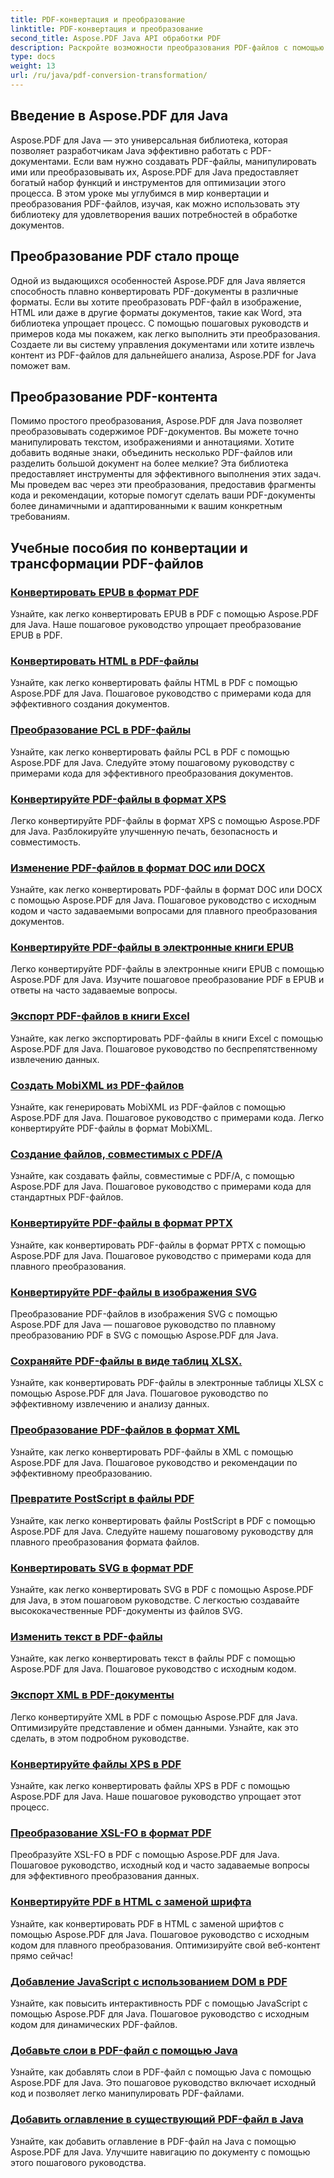 ```yaml
---
title: PDF-конвертация и преобразование
linktitle: PDF-конвертация и преобразование
second_title: Aspose.PDF Java API обработки PDF
description: Раскройте возможности преобразования PDF-файлов с помощью Aspose.PDF для Java — комплексных руководств для разработчиков. Совершенствуйте свои навыки обработки PDF сегодня!
type: docs
weight: 13
url: /ru/java/pdf-conversion-transformation/
---
```


## Введение в Aspose.PDF для Java

Aspose.PDF для Java — это универсальная библиотека, которая позволяет разработчикам Java эффективно работать с PDF-документами. Если вам нужно создавать PDF-файлы, манипулировать ими или преобразовывать их, Aspose.PDF для Java предоставляет богатый набор функций и инструментов для оптимизации этого процесса. В этом уроке мы углубимся в мир конвертации и преобразования PDF-файлов, изучая, как можно использовать эту библиотеку для удовлетворения ваших потребностей в обработке документов.

## Преобразование PDF стало проще

Одной из выдающихся особенностей Aspose.PDF для Java является способность плавно конвертировать PDF-документы в различные форматы. Если вы хотите преобразовать PDF-файл в изображение, HTML или даже в другие форматы документов, такие как Word, эта библиотека упрощает процесс. С помощью пошаговых руководств и примеров кода мы покажем, как легко выполнить эти преобразования. Создаете ли вы систему управления документами или хотите извлечь контент из PDF-файлов для дальнейшего анализа, Aspose.PDF for Java поможет вам.

## Преобразование PDF-контента

Помимо простого преобразования, Aspose.PDF для Java позволяет преобразовывать содержимое PDF-документов. Вы можете точно манипулировать текстом, изображениями и аннотациями. Хотите добавить водяные знаки, объединить несколько PDF-файлов или разделить большой документ на более мелкие? Эта библиотека предоставляет инструменты для эффективного выполнения этих задач. Мы проведем вас через эти преобразования, предоставив фрагменты кода и рекомендации, которые помогут сделать ваши PDF-документы более динамичными и адаптированными к вашим конкретным требованиям.

## Учебные пособия по конвертации и трансформации PDF-файлов
### [Конвертировать EPUB в формат PDF](./convert-epub-to-pdf-format/)
Узнайте, как легко конвертировать EPUB в PDF с помощью Aspose.PDF для Java. Наше пошаговое руководство упрощает преобразование EPUB в PDF.
### [Конвертировать HTML в PDF-файлы](./convert-html-to-pdf-files/)
Узнайте, как легко конвертировать файлы HTML в PDF с помощью Aspose.PDF для Java. Пошаговое руководство с примерами кода для эффективного создания документов.
### [Преобразование PCL в PDF-файлы](./transform-pcl-to-pdfs/)
Узнайте, как легко конвертировать файлы PCL в PDF с помощью Aspose.PDF для Java. Следуйте этому пошаговому руководству с примерами кода для эффективного преобразования документов.
### [Конвертируйте PDF-файлы в формат XPS](./convert-pdfs-to-xps-format/)
Легко конвертируйте PDF-файлы в формат XPS с помощью Aspose.PDF для Java. Разблокируйте улучшенную печать, безопасность и совместимость.
### [Изменение PDF-файлов в формат DOC или DOCX](./change-pdfs-to-doc-or-docx-format/)
Узнайте, как легко конвертировать PDF-файлы в формат DOC или DOCX с помощью Aspose.PDF для Java. Пошаговое руководство с исходным кодом и часто задаваемыми вопросами для плавного преобразования документов.
### [Конвертируйте PDF-файлы в электронные книги EPUB](./convert-pdfs-to-epub-ebooks/)
Легко конвертируйте PDF-файлы в электронные книги EPUB с помощью Aspose.PDF для Java. Изучите пошаговое преобразование PDF в EPUB и ответы на часто задаваемые вопросы.
### [Экспорт PDF-файлов в книги Excel](./export-pdfs-to-excel-workbooks/)
Узнайте, как легко экспортировать PDF-файлы в книги Excel с помощью Aspose.PDF для Java. Пошаговое руководство по беспрепятственному извлечению данных.
### [Создать MobiXML из PDF-файлов](./generate-mobixml-from-pdfs/)
Узнайте, как генерировать MobiXML из PDF-файлов с помощью Aspose.PDF для Java. Пошаговое руководство с примерами кода. Легко конвертируйте PDF-файлы в формат MobiXML.
### [Создание файлов, совместимых с PDF/A](./create-pdfa-compliant-files/)
Узнайте, как создавать файлы, совместимые с PDF/A, с помощью Aspose.PDF для Java. Пошаговое руководство с примерами кода для стандартных PDF-файлов.
### [Конвертируйте PDF-файлы в формат PPTX](./convert-pdfs-to-pptx-format/)
Узнайте, как конвертировать PDF-файлы в формат PPTX с помощью Aspose.PDF для Java. Пошаговое руководство с примерами кода для плавного преобразования.
### [Конвертируйте PDF-файлы в изображения SVG](./convert-pdfs-to-svg-images/)
Преобразование PDF-файлов в изображения SVG с помощью Aspose.PDF для Java — пошаговое руководство по плавному преобразованию PDF в SVG с помощью Aspose.PDF для Java.
### [Сохраняйте PDF-файлы в виде таблиц XLSX.](./save-pdfs-as-xlsx-spreadsheets/)
Узнайте, как конвертировать PDF-файлы в электронные таблицы XLSX с помощью Aspose.PDF для Java. Пошаговое руководство по эффективному извлечению и анализу данных.
### [Преобразование PDF-файлов в формат XML](./convert-pdfs-to-xml-format/)
Узнайте, как легко конвертировать PDF-файлы в XML с помощью Aspose.PDF для Java. Пошаговое руководство и рекомендации по эффективному преобразованию.
### [Превратите PostScript в файлы PDF](./turn-postscript-into-pdf-files/)
Узнайте, как легко конвертировать файлы PostScript в PDF с помощью Aspose.PDF для Java. Следуйте нашему пошаговому руководству для плавного преобразования формата файлов.
### [Конвертировать SVG в формат PDF](./convert-svg-to-pdf-format/)
Узнайте, как легко конвертировать SVG в PDF с помощью Aspose.PDF для Java, в этом пошаговом руководстве. С легкостью создавайте высококачественные PDF-документы из файлов SVG.
### [Изменить текст в PDF-файлы](./change-text-to-pdf-files/)
Узнайте, как легко конвертировать текст в файлы PDF с помощью Aspose.PDF для Java. Пошаговое руководство с исходным кодом.
### [Экспорт XML в PDF-документы](./export-xml-to-pdf-documents/)
Легко конвертируйте XML в PDF с помощью Aspose.PDF для Java. Оптимизируйте представление и обмен данными. Узнайте, как это сделать, в этом подробном руководстве.
### [Конвертируйте файлы XPS в PDF](./convert-xps-to-pdf-files/)
Узнайте, как легко конвертировать файлы XPS в PDF с помощью Aspose.PDF для Java. Наше пошаговое руководство упрощает этот процесс.
### [Преобразование XSL-FO в формат PDF](./transform-xsl-fo-to-pdf-format/)
Преобразуйте XSL-FO в PDF с помощью Aspose.PDF для Java. Пошаговое руководство, исходный код и часто задаваемые вопросы для эффективного преобразования данных.
### [Конвертируйте PDF в HTML с заменой шрифта](./convert-pdf-to-html-with-font-substitution/)
Узнайте, как конвертировать PDF в HTML с заменой шрифтов с помощью Aspose.PDF для Java. Пошаговое руководство с исходным кодом для плавного преобразования. Оптимизируйте свой веб-контент прямо сейчас!
### [Добавление JavaScript с использованием DOM в PDF](./adding-javascript-using-dom-in-pdf/)
Узнайте, как повысить интерактивность PDF с помощью JavaScript с помощью Aspose.PDF для Java. Пошаговое руководство с исходным кодом для динамических PDF-файлов.
### [Добавьте слои в PDF-файл с помощью Java](./add-layers-to-pdf-file-using-java/)
Узнайте, как добавлять слои в PDF-файл с помощью Java с помощью Aspose.PDF для Java. Это пошаговое руководство включает исходный код и позволяет легко манипулировать PDF-файлами.
### [Добавить оглавление в существующий PDF-файл в Java](./add-table-of-contents-to-existing-pdf-in-java/)
Узнайте, как добавить оглавление в PDF-файл на Java с помощью Aspose.PDF для Java. Улучшите навигацию по документу с помощью этого пошагового руководства.